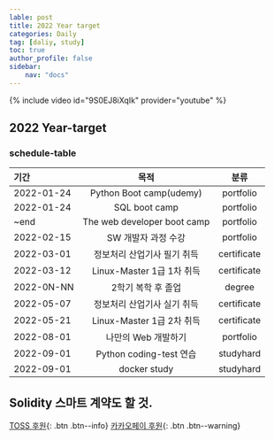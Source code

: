 ```yaml
---
lable: post
title: 2022 Year target
categories: Daily
tag: [daliy, study]
toc: true
author_profile: false
sidebar:
    nav: "docs"
---
```


{% include video id="9S0EJ8iXqIk" provider="youtube" %}

## 2022 Year-target

### schedule-table

| 기간 | 목적 | 분류 |
|:---|:---:|:---:|
| 2022-01-24 | Python Boot camp(udemy) | portfolio |
| 2022-01-24 | SQL boot camp | portfolio |
|    ~end    | The web developer boot camp | portfolio |
| 2022-02-15 | SW 개발자 과정 수강| portfolio |
| 2022-03-01 | 정보처리 산업기사 필기 취득 | certificate |
| 2022-03-12 | Linux-Master 1급 1차 취득 | certificate |
| 2022-0N-NN | 2학기 복학 후 졸업 | degree |
| 2022-05-07 | 정보처리 산업기사 실기 취득 | certificate |
| 2022-05-21 | Linux-Master 1급 2차 취득 | certificate |
| 2022-08-01 | 나만의 Web 개발하기 | portfolio |
| 2022-09-01 | Python coding-test 연습 | studyhard |
| 2022-09-01 | docker study |  studyhard |

## Solidity 스마트 계약도 할 것.


[TOSS 후원](https://toss.me/xenco){: .btn .btn--info} [카카오페이 후원](https://qr.kakaopay.com/FUkkd3RsA){: .btn .btn--warning}